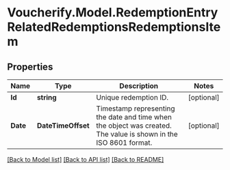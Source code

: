 # Voucherify.Model.RedemptionEntryRelatedRedemptionsRedemptionsItem

## Properties

Name | Type | Description | Notes
------------ | ------------- | ------------- | -------------
**Id** | **string** | Unique redemption ID. | [optional] 
**Date** | **DateTimeOffset** | Timestamp representing the date and time when the object was created. The value is shown in the ISO 8601 format. | [optional] 

[[Back to Model list]](../README.md#documentation-for-models) [[Back to API list]](../README.md#documentation-for-api-endpoints) [[Back to README]](../README.md)

